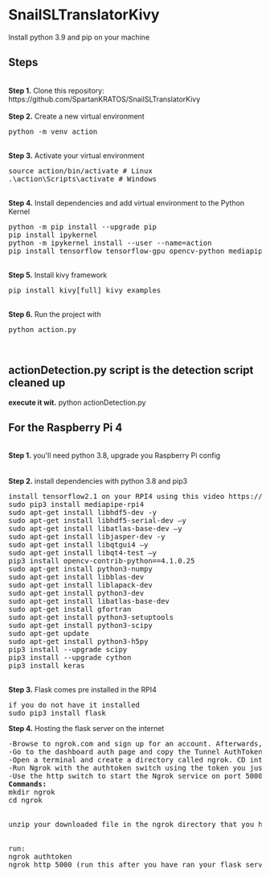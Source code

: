 # SnailSLTranslatorKivy
Install python 3.9 and pip on your machine

## Steps
<br />
<b>Step 1.</b> Clone this repository: https://github.com/SpartanKRATOS/SnailSLTranslatorKivy
<br/><br/>
<b>Step 2.</b> Create a new virtual environment 
<pre>
python -m venv action
</pre> 
<br/>
<b>Step 3.</b> Activate your virtual environment
<pre>
source action/bin/activate # Linux
.\action\Scripts\activate # Windows 
</pre>
<br/>
<b>Step 4.</b> Install dependencies and add virtual environment to the Python Kernel
<pre>
python -m pip install --upgrade pip
pip install ipykernel
python -m ipykernel install --user --name=action
pip install tensorflow tensorflow-gpu opencv-python mediapipe sklearn matplotlib
</pre>
<br/>
<b>Step 5.</b> Install kivy framework
<pre>
pip install kivy[full] kivy_examples
</pre>
<br/>
<b>Step 6.</b> Run the project with 
<pre>
python action.py
</pre>
<br/>

## actionDetection.py script is the detection script cleaned up
<b>execute it wit.</b> python actionDetection.py

## For the Raspberry Pi 4 
<br />
<b>Step 1.</b> you'll need python 3.8, upgrade you Raspberry Pi config
<br/><br/>
<br />
<b>Step 2.</b> install dependencies with python 3.8 and pip3
<pre>
install tensorflow2.1 on your RPI4 using this video https://www.youtube.com/watch?v=GNRg2P8Vqqs
sudo pip3 install mediapipe-rpi4
sudo apt-get install libhdf5-dev -y 
sudo apt-get install libhdf5-serial-dev –y 
sudo apt-get install libatlas-base-dev –y 
sudo apt-get install libjasper-dev -y 
sudo apt-get install libqtgui4 –y
sudo apt-get install libqt4-test –y
pip3 install opencv-contrib-python==4.1.0.25
sudo apt-get install python3-numpy
sudo apt-get install libblas-dev
sudo apt-get install liblapack-dev
sudo apt-get install python3-dev 
sudo apt-get install libatlas-base-dev
sudo apt-get install gfortran
sudo apt-get install python3-setuptools
sudo apt-get install python3-scipy
sudo apt-get update
sudo apt-get install python3-h5py
pip3 install --upgrade scipy
pip3 install --upgrade cython
pip3 install keras 
</pre>
<br/>
<b>Step 3.</b> Flask comes pre installed in the RPI4
<pre>
if you do not have it installed
sudo pip3 install flask
</pre>
<b>Step 4.</b> Hosting the flask server on the internet
<pre>
-Browse to ngrok.com and sign up for an account. Afterwards, go to the download page and download the Linux/Arm version.
-Go to the dashboard auth page and copy the Tunnel AuthToken to the clipboard. This will provide HTTPS secure communication.
-Open a terminal and create a directory called ngrok. CD into the new folder and unzip the Ngrok download.
-Run Ngrok with the authtoken switch using the token you just copied to the clipboard. This only has to be done once. 
-Use the http switch to start the Ngrok service on port 5000.
<b>Commands:</b>
mkdir ngrok
cd ngrok
<br/>
unzip your downloaded file in the ngrok directory that you have created.
<br/>
run:
ngrok authtoken <Your AuthToken That You Have Copied After Creating The Account>
ngrok http 5000 (run this after you have ran your flask server in localhost)
</pre>
<br/>
<br/><br/>
